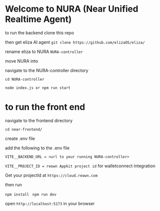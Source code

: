 # Welcome to NURA (Near Unified Realtime Agent)
to run the backend
clone this repo 

then get eliza AI agent `git clone https://github.com/elizaOS/eliza/`

rename eliza to NURA `NURA-controller`

move NURA into 

navigate to the NURA-controller directory 

`cd NURA-controller`

`node index.js or npm run start`

# to run the front end

navigate to the frontend directory 

`cd near-frontend/`

create .env file

add the following to the .env file

`VITE__BACKEND_URL = <url to your running NURA-controller>` 

`VITE__PROJECT_ID = reown Appkit project id` for walletconnect integration

Get your projectId at `https://cloud.reown.com`

then run

`npm install`
` npm run dev`

open `http://localhost:5173` in your browser
